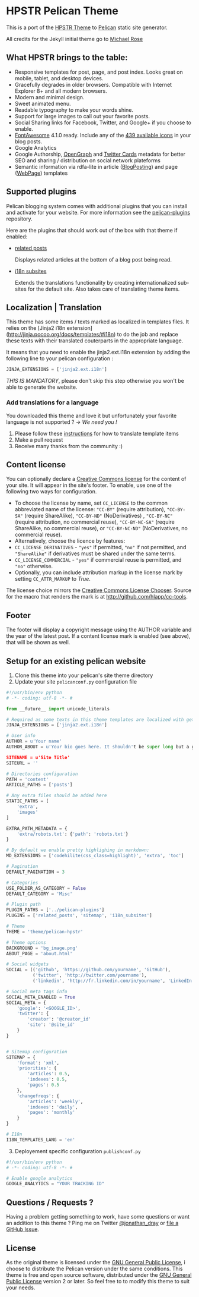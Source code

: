 # HPSTR Pelican Theme

This is a port of the [HPSTR Theme](https://github.com/mmistakes/hpstr-jekyll-theme) to [Pelican](https://github.com/getpelican/pelican) static site generator.

All credits for the Jekyll initial theme go to [Michael Rose](https://github.com/mmistakes)


## What HPSTR brings to the table:

* Responsive templates for post, page, and post index. Looks great on mobile, tablet, and desktop devices.
* Gracefully degrades in older browsers. Compatible with Internet Explorer 8+ and all modern browsers.
* Modern and minimal design.
* Sweet animated menu.
* Readable typography to make your words shine.
* Support for large images to call out your favorite posts.
* Social Sharing links for Facebook, Twitter, and Google+ if you choose to enable.
* [FontAwesome](http://fortawesome.github.io/Font-Awesome/) 4.1.0 ready. Include any of the [439 available icons](http://fortawesome.github.io/Font-Awesome/icons/) in your blog posts.
* Google Analytics
* Google Authorship, [OpenGraph](http://ogp.me/) and [Twitter Cards](https://dev.twitter.com/cards/overview) metadata for better SEO and sharing / distribution on social network plateforms
* Semantic information via rdfa-lite in article ([BlogPosting](http://schema.org/BlogPosting)) and page ([WebPage](http://schema.org/WebPage)) templates


## Supported plugins

Pelican blogging system comes with additional plugins that you can install and activate for your website. For more information see the [pelican-plugins](https://github.com/getpelican/pelican-plugins) repository.

Here are the plugins that should work out of the box with that theme if enabled:

* [related posts](https://github.com/getpelican/pelican-plugins/tree/master/related_posts)

    Displays related articles at the bottom of a blog post being read.

* [i18n subsites](https://github.com/getpelican/pelican-plugins/tree/master/i18n_subsites)

    Extends the translations functionality by creating internationalized sub-sites for the default site. Also takes care of translating theme items.


## Localization | Translation

This theme has some items / texts marked as localized in templates files. It relies on the [Jinja2 i18n extension] (http://jinja.pocoo.org/docs/templates/#i18n) to do the job and replace these texts with their translated couterparts in the appropriate language.

It means that you need to enable the jinja2.ext.i18n extension by adding the following line to your pelican configuration :
```python
JINJA_EXTENSIONS = ['jinja2.ext.i18n']
```

*THIS IS MANDATORY*, please don't skip this step otherwise you won't be able to generate the website.


### Add translations for a language

You downloaded this theme and love it but unfortunately your favorite language is not supported ?
-> *We need you !*

1. Please follow these [instructions](https://github.com/getpelican/pelican-plugins/blob/master/i18n_subsites/localizing_using_jinja2.rst) for how to translate template items
2. Make a pull request
3. Receive many thanks from the community :)


## Content license

You can optionally declare a [Creative Commons license](http://creativecommons.org) for the content of your site. It will appear in the site's footer. To enable, use one of the following two ways for configuration.

* To choose the license by name, set `CC_LICENSE` to the common abbreviated name of the license: `"CC-BY"` (require attribution), `"CC-BY-SA"` (require ShareAlike), `"CC-BY-ND"` (NoDerivatives) , `"CC-BY-NC"` (require attribution, no commercial reuse), `"CC-BY-NC-SA"` (require ShareAlike, no commercial reuse), or `"CC-BY-NC-ND"` (NoDerivatives, no commercial reuse).
* Alternatively, choose the licence by features:
 * `CC_LICENSE_DERIVATIVES` - `"yes"` if permitted, `"no"` if not permitted, and `"ShareAlike"` if derivatives must be shared under the same terms.
 * `CC_LICENSE_COMMERCIAL` - `"yes"` if commercial reuse is permitted, and `"no"` otherwise.
* Optionally, you can include attribution markup in the license mark by setting `CC_ATTR_MARKUP` to _True_.

The license choice mirrors the [Creative Commons License Chooser](http://creativecommons.org/choose/). Source for the macro that renders the mark is at http://github.com/hlapp/cc-tools.


## Footer

The footer will display a copyright message using the AUTHOR variable and the year of the latest post. If a content license mark is enabled (see above), that will be shown as well.


## Setup for an existing pelican website

1. Clone this theme into your pelican's site theme directory
2. Update your site ```pelicanconf.py``` configuration file

``` python
#!/usr/bin/env python
# -*- coding: utf-8 -*- #

from __future__ import unicode_literals

# Required as some texts in this theme templates are localized with gettext
JINJA_EXTENSIONS = ['jinja2.ext.i18n']

# User info
AUTHOR = u'Your name'
AUTHOR_ABOUT = u'Your bio goes here. It shouldn't be super long but a good two sentences or two should suffice.'

SITENAME = u'Site Title'
SITEURL = ''

# Directories configuration
PATH = 'content'
ARTICLE_PATHS = ['posts']

# Any extra files should be added here
STATIC_PATHS = [
    'extra',
    'images'
]

EXTRA_PATH_METADATA = {
    'extra/robots.txt': {'path': 'robots.txt'}
}

# By default we enable pretty highlighing in markdown:
MD_EXTENSIONS = ['codehilite(css_class=highlight)', 'extra', 'toc']

# Pagination
DEFAULT_PAGINATION = 3

# Categories
USE_FOLDER_AS_CATEGORY = False
DEFAULT_CATEGORY = 'Misc'

# Plugin path
PLUGIN_PATHS = ['../pelican-plugins']
PLUGINS = ['related_posts', 'sitemap', 'i18n_subsites']

# Theme
THEME = 'theme/pelican-hpstr'

# Theme options
BACKGROUND = 'bg_image.png'
ABOUT_PAGE = 'about.html'

# Social widgets
SOCIAL = (('github', 'https://github.com/yourname', 'GitHub'),
          ('twitter', 'http://twitter.com/yourname'),
          ('linkedin', 'http://fr.linkedin.com/in/yourname', 'LinkedIn'),)

# Social meta tags info
SOCIAL_META_ENABLED = True
SOCIAL_META = {
    'google': '<GOOGLE_ID>',
    'twitter': {
        'creator': '@creator_id'
        'site': '@site_id'
    }
}


# Sitemap configuration
SITEMAP = {
    'format': 'xml',
    'priorities': {
        'articles': 0.5,
        'indexes': 0.5,
        'pages': 0.5
    },
    'changefreqs': {
        'articles': 'weekly',
        'indexes': 'daily',
        'pages': 'monthly'
    }
}

# I18n
I18N_TEMPLATES_LANG = 'en'

```

3. Deployement specific configuration ```publishconf.py```

``` python
#!/usr/bin/env python
# -*- coding: utf-8 -*- #

# Enable google analytics
GOOGLE_ANALYTICS = "YOUR TRACKING ID"
```


## Questions / Requests ?

Having a problem getting something to work, have some questions or want an addition to this theme ?
Ping me on Twitter [@jonathan_dray](http://twitter.com/jonathan_dray) or [file a GitHub Issue](https://github.com/spiroid/pelican-hpstr/issues/new).


## License

As the original theme is licensed under the [GNU General Public License](https://github.com/mmistakes/hpstr-jekyll-theme/blob/master/LICENSE), i choose to distribute the Pelican version
under the same conditions.
This theme is free and open source software, distributed under the [GNU General Public License](https://github.com/spiroid/pelican-hpstr/blob/master/LICENSE) version 2 or later. So feel free to to modify this theme to suit your needs.
